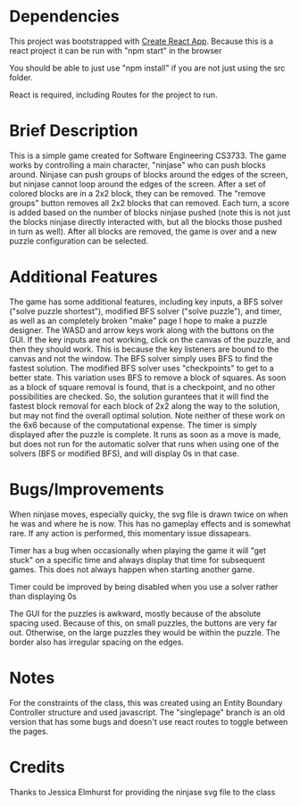 # Dependencies
This project was bootstrapped with [Create React App](https://github.com/facebook/create-react-app).
Because this is a react project it can be run with "npm start" in the browser

You should be able to just use "npm install" if you are not just using the src folder.

React is required, including Routes for the project to run.

# Brief Description
This is a simple game created for Software Engineering CS3733. The game works by controlling a main character, "ninjase" who can push blocks
around. Ninjase can push groups of blocks around the edges of the screen, but ninjase cannot loop around the edges of the screen. After a set of colored blocks are in a 2x2 block, they can be removed. The "remove groups" button removes all 2x2 blocks that can removed. Each turn, a score is added based on the number of blocks ninjase pushed (note this is not just the blocks ninjase directly interacted with, but all the blocks those pushed in turn as well). After all blocks are removed, the game is over and a new puzzle configuration can be selected.

# Additional Features
The game has some additional features, including key inputs, a BFS solver ("solve puzzle shortest"), modified BFS solver ("solve puzzle"), and timer, as well as an completely broken "make" page I hope to make a puzzle designer. The WASD and arrow keys work along with the buttons on the GUI. If the key inputs are not working, click on the canvas of the puzzle, and then they should work. This is because the key listeners are bound to the canvas and not the window. The BFS solver simply uses BFS to find the fastest solution. The modified BFS solver uses "checkpoints" to get to a better state. This variation uses BFS to remove a block of squares. As soon as a block of square removal is found, that is a checkpoint, and no other possibilities are checked. So, the solution gurantees that it will find the fastest block removal for each block of 2x2 along the way to the solution, but may not find the overall optimal solution. Note neither of these work on the 6x6 because of the computational expense. The timer is simply displayed after the puzzle is complete. It runs as soon as a move is made, but does not run for the automatic solver that runs when using one of the solvers (BFS or modified BFS), and will display 0s in that case.

# Bugs/Improvements
When ninjase moves, especially quicky, the svg file is drawn twice on when he was and where he is now. This has no gameplay effects and is somewhat rare. If any action is performed, this momentary issue dissapears. 

Timer has a bug when occasionally when playing the game it will "get stuck" on a specific time and always display that time for subsequent games.
This does not always happen when starting another game.

Timer could be improved by being disabled when you use a solver rather than displaying 0s

The GUI for the puzzles is awkward, mostly because of the absolute spacing used. Because of this, on small puzzles, the buttons are very far out. Otherwise, on the large puzzles they would be within the puzzle. The border also has irregular spacing on the edges.

# Notes
For the constraints of the class, this was created using an Entity Boundary Controller structure and used javascript. The "singlepage" branch is an old version that has some bugs and doesn't
use react routes to toggle between the pages.

# Credits
Thanks to Jessica Elmhurst for providing the ninjase svg file to the class

